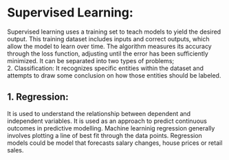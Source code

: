 # Supervised Learning:
Supervised learning uses a training set to teach models to yield the desired output. This training dataset includes inputs and correct outputs, which allow the model to learn over time. 
The algorithm measures its accuracy through the loss function, adjusting until the error has been sufficiently minimized.
It can be separated into two types of problems;<br>
2. Classification: It recognizes specific entities within the dataset and attempts to draw some conclusion on how those entities should be labeled.

## 1. Regression:
It is used to understand the relationship between dependent and independent variables. It is used as an approach to predict continuous outcomes in predictive modelling. Machine learninig regression generally involves plotting a line of best fit through the data points. Regression models could be model that forecasts salary changes, house prices or retail sales.
